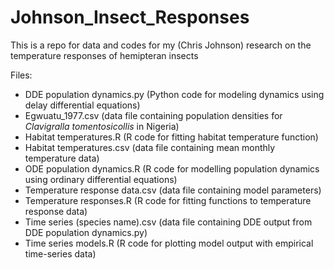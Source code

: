 # Johnson_Insect_Responses
This is a repo for data and codes for my (Chris Johnson) research on the temperature responses of hemipteran insects

Files:
* DDE population dynamics.py (Python code for modeling dynamics using delay differential equations)
* Egwuatu_1977.csv (data file containing population densities for _Clavigralla tomentosicollis_ in Nigeria)
* Habitat temperatures.R (R code for fitting habitat temperature function)
* Habitat temperatures.csv (data file containing mean monthly temperature data)
* ODE population dynamics.R (R code for modelling population dynamics using ordinary differential equations)
* Temperature response data.csv (data file containing model parameters)
* Temperature responses.R (R code for fitting functions to temperature response data)
* Time series (species name).csv (data file containing DDE output from DDE population dynamics.py)
* Time series models.R (R code for plotting model output with empirical time-series data)
